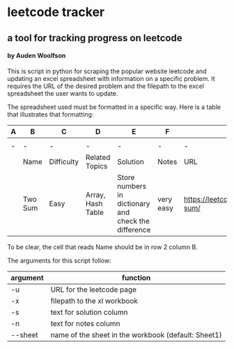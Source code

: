 # leetcode tracker
## a tool for tracking progress on leetcode
#### by Auden Woolfson

This is script in python for scraping the popular website leetcode and updating an excel spreadsheet with information on a specific problem. It requires the URL of the desired problem and the filepath to the excel spreadsheet the user wants to update.

The spreadsheet used must be formatted in a specific way. Here is a table that illustrates that formatting:

|A|B|C|D|E|F|G|
|-|-|-|-|-|-|-|
| | | | | | | |
|-|-|-|-|-|-|-|
| |Name|Difficulty|Related Topics|Solution|Notes|URL|
| |Two Sum|Easy|Array, Hash Table|Store numbers in dictionary and check the difference|very easy|https://leetcode.com/problems/two-sum/|

To be clear, the cell that reads Name should be in row 2 column B.

The arguments for this script follow:

|argument|function|
|--------|--------|
|-u|URL for the leetcode page|
|-x|filepath to the xl workbook|
|-s|text for solution column|
|-n|text for notes column|
|--sheet|name of the sheet in the workbook (default: Sheet1)|
